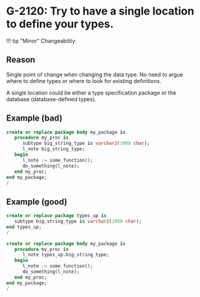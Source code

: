 # G-2120: Try to have a single location to define your types.

!!! tip "Minor"
    Changeability

## Reason

Single point of change when changing the data type. No need to argue where to define types or where to look for existing definitions.

A single location could be either a type specification package or the database (database-defined types).

## Example (bad)

``` sql
create or replace package body my_package is
   procedure my_proc is
      subtype big_string_type is varchar2(1000 char);
      l_note big_string_type;
   begin
      l_note := some_function();
      do_something(l_note);
   end my_proc;
end my_package;
/
```

## Example (good)

``` sql
create or replace package types_up is
   subtype big_string_type is varchar2(1000 char);
end types_up;
/

create or replace package body my_package is
   procedure my_proc is
      l_note types_up.big_string_type;
   begin
      l_note := some_function();
      do_something(l_note);
   end my_proc;
end my_package;
/
```